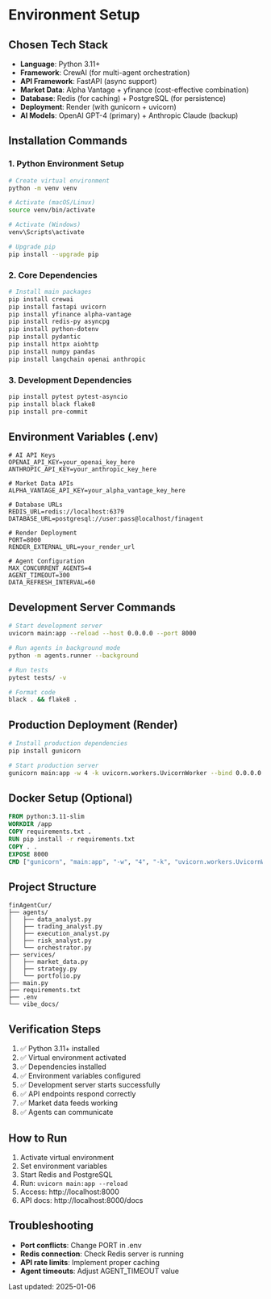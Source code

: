 # Environment Setup

## Chosen Tech Stack
- **Language**: Python 3.11+
- **Framework**: CrewAI (for multi-agent orchestration)
- **API Framework**: FastAPI (async support)
- **Market Data**: Alpha Vantage + yfinance (cost-effective combination)
- **Database**: Redis (for caching) + PostgreSQL (for persistence)  
- **Deployment**: Render (with gunicorn + uvicorn)
- **AI Models**: OpenAI GPT-4 (primary) + Anthropic Claude (backup)

## Installation Commands

### 1. Python Environment Setup
```bash
# Create virtual environment
python -m venv venv

# Activate (macOS/Linux)
source venv/bin/activate

# Activate (Windows)
venv\Scripts\activate

# Upgrade pip
pip install --upgrade pip
```

### 2. Core Dependencies
```bash
# Install main packages
pip install crewai
pip install fastapi uvicorn
pip install yfinance alpha-vantage
pip install redis-py asyncpg
pip install python-dotenv
pip install pydantic
pip install httpx aiohttp
pip install numpy pandas
pip install langchain openai anthropic
```

### 3. Development Dependencies
```bash
pip install pytest pytest-asyncio
pip install black flake8
pip install pre-commit
```

## Environment Variables (.env)
```env
# AI API Keys
OPENAI_API_KEY=your_openai_key_here
ANTHROPIC_API_KEY=your_anthropic_key_here

# Market Data APIs
ALPHA_VANTAGE_API_KEY=your_alpha_vantage_key_here

# Database URLs
REDIS_URL=redis://localhost:6379
DATABASE_URL=postgresql://user:pass@localhost/finagent

# Render Deployment
PORT=8000
RENDER_EXTERNAL_URL=your_render_url

# Agent Configuration
MAX_CONCURRENT_AGENTS=4
AGENT_TIMEOUT=300
DATA_REFRESH_INTERVAL=60
```

## Development Server Commands
```bash
# Start development server
uvicorn main:app --reload --host 0.0.0.0 --port 8000

# Run agents in background mode
python -m agents.runner --background

# Run tests
pytest tests/ -v

# Format code
black . && flake8 .
```

## Production Deployment (Render)
```bash
# Install production dependencies
pip install gunicorn

# Start production server
gunicorn main:app -w 4 -k uvicorn.workers.UvicornWorker --bind 0.0.0.0:$PORT
```

## Docker Setup (Optional)
```dockerfile
FROM python:3.11-slim
WORKDIR /app
COPY requirements.txt .
RUN pip install -r requirements.txt
COPY . .
EXPOSE 8000
CMD ["gunicorn", "main:app", "-w", "4", "-k", "uvicorn.workers.UvicornWorker", "--bind", "0.0.0.0:8000"]
```

## Project Structure
```
finAgentCur/
├── agents/
│   ├── data_analyst.py
│   ├── trading_analyst.py
│   ├── execution_analyst.py
│   ├── risk_analyst.py
│   └── orchestrator.py
├── services/
│   ├── market_data.py
│   ├── strategy.py
│   └── portfolio.py
├── main.py
├── requirements.txt
├── .env
└── vibe_docs/
```

## Verification Steps
1. ✅ Python 3.11+ installed
2. ✅ Virtual environment activated
3. ✅ Dependencies installed
4. ✅ Environment variables configured
5. ✅ Development server starts successfully
6. ✅ API endpoints respond correctly
7. ✅ Market data feeds working
8. ✅ Agents can communicate

## How to Run
1. Activate virtual environment
2. Set environment variables
3. Start Redis and PostgreSQL
4. Run: `uvicorn main:app --reload`
5. Access: http://localhost:8000
6. API docs: http://localhost:8000/docs

## Troubleshooting
- **Port conflicts**: Change PORT in .env
- **Redis connection**: Check Redis server is running
- **API rate limits**: Implement proper caching
- **Agent timeouts**: Adjust AGENT_TIMEOUT value

Last updated: 2025-01-06 
